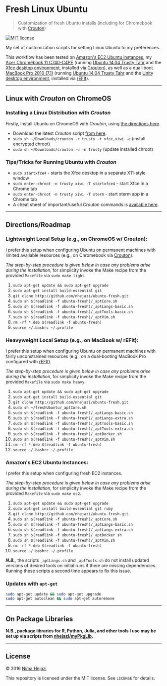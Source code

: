 # Fresh Linux Ubuntu

> Customization of fresh Ubuntu installs (including for Chromebook with
[Crouton](https://github.com/dnschneid/crouton))

[![MIT license](http://img.shields.io/badge/license-MIT-brightgreen.svg)](http://opensource.org/licenses/MIT)

My set of customization scripts for setting Linux Ubuntu to my preferences.

This workflow has been tested on [Amazon's EC2 Ubuntu
instances](https://aws.amazon.com/marketplace/pp/B00JV9JBDS), my [Acer
Chromebook 11 C740-C4PE](http://www.acer.com/ac/en/US/content/model/NX.EF2AA.002)
(running [Ubuntu 14.04 Trusty Tahr](http://releases.ubuntu.com/14.04/) and
the [Xfce desktop environment](http://www.xfce.org/), installed via
[Crouton](https://github.com/dnschneid/crouton)), as well as a dual-boot
[MacBook Pro 2010 (7,1)](https://support.apple.com/kb/sp583?locale=en_US)
(running [Ubuntu 14.04 Trusty Tahr](http://releases.ubuntu.com/14.04/) and the
[Unity desktop environment](https://unity.ubuntu.com/),
installed via [rEFIt](http://refit.sourceforge.net/)).

---

## Linux with _Crouton_ on ChromeOS

### Installing a Linux Distribution with _Crouton_
Firstly, install Ubuntu on ChromeOS with _Crouton_, using [the directions
here](https://www.linux.com/learn/tutorials/795730-how-to-easily-install-ubuntu-on-chromebook-with-crouton).
  * Download the latest _Crouton_ script [from here](https://goo.gl/fd3zc).
  * `sudo sh ~/Downloads/crouton -r trusty -t xfce,xiwi -e` (install encrypted chroot)
  * `sudo sh ~/Downloads/crouton -u -n trusty` (update installed chroot)

### Tips/Tricks for Running Ubuntu with _Crouton_
  * `sudo startxfce4` - starts the Xfce desktop in a separate X11-style window
  * `sudo enter-chroot -n trusty xiwi -T startxfce4` - start Xfce in a Chrome tab
  * `sudo enter-chroot -n trusty xiwi -T xterm` - start xterm app in a Chrome tab
  * A cheat sheet of important/useful _Crouton_ commands is [available
    here](https://github.com/dnschneid/crouton/wiki/Crouton-Command-Cheat-Sheet).

---

## Directions/Roadmap

### Lightweight Local Setup (e.g., on ChromeOS w/ Crouton):
I prefer this setup when configuring Ubuntu on permanent machines with limited
available resources (e.g., on Chromebook via
[Crouton](https://github.com/dnschneid/crouton)).

_The step-by-step procedure is given below in case any problems arise during the
installation_, for simplicity invoke the Make recipe from the provided `Makefile` via `sudo make light`.

1. `sudo apt-get update && sudo apt-get upgrade`
2. `sudo apt-get install build-essential git`
3. `git clone http://github.com/nhejazi/ubuntu-fresh.git`
4. `sudo sh $(readlink -f ubuntu-fresh)/_aptCore.sh`
5. `sudo sh $(readlink -f ubuntu-fresh)/_aptLangs-basic.sh`
6. `sudo sh $(readlink -f ubuntu-fresh)/_aptTools-basic.sh`
7. `sudo sh $(readlink -f ubuntu-fresh)/_aptVim.sh`
8. `rm -rf *.deb $(readlink -f ubuntu-fresh)`
9. `source ~/.bashrc ~/.profile`


### Heavyweight Local Setup (e.g., on MacBook w/ rEFIt):
I prefer this setup when configuring Ubuntu on permanent machines with fairly
unconstrained resources (e.g., on a dual-booting MacBook Pro configured with
[rEFIt](http://refit.sourceforge.net/)).

_The step-by-step procedure is given below in case any problems arise during the
installation_, for simplicity invoke the Make recipe from the provided `Makefile` via `sudo make heavy`.

1. `sudo apt-get update && sudo apt-get upgrade`
2. `sudo apt-get install build-essential git`
3. `git clone http://github.com/nhejazi/ubuntu-fresh.git`
4. `sudo sh ~/freshUbuntu/_aptCore.sh`
5. `sudo sh $(readlink -f ubuntu-fresh)/_aptLangs-basic.sh`
6. `sudo sh $(readlink -f ubuntu-fresh)/_aptLangs-extra.sh`
7. `sudo sh $(readlink -f ubuntu-fresh)/_aptTools-basic.sh`
8. `sudo sh $(readlink -f ubuntu-fresh)/_aptTools-extra.sh`
9. `sudo sh $(readlink -f ubuntu-fresh)/_aptDocker.sh`
10. `sudo sh $(readlink -f ubuntu-fresh)/_aptVim.sh`
11. `rm -rf *.deb $(readlink -f ubuntu-fresh)`
12. `source ~/.bashrc ~/.profile`


### Amazon's EC2 Ubuntu Instances:
I prefer this setup when configuring fresh EC2 instances.

_The step-by-step procedure is given below in case any problems arise during the
installation_, for simplicity invoke the Make recipe from the provided `Makefile` via `sudo make ec2`.

1. `sudo apt-get update && sudo apt-get upgrade`
2. `sudo apt-get install build-essential git ruby`
3. `git clone http://github.com/nhejazi/ubuntu-fresh.git`
4. `sudo sh $(readlink -f ubuntu-fresh)/_aptCore.sh`
5. `sudo sh $(readlink -f ubuntu-fresh)/_aptLangs-basic.sh`
6. `sudo sh $(readlink -f ubuntu-fresh)/_aptLangs-extra.sh`
7. `sudo sh $(readlink -f ubuntu-fresh)/_aptDocker.sh`
8. `sudo sh $(readlink -f ubuntu-fresh)/_aptVim.sh`
9. `rm -rf *.deb $(readlink -f ubuntu-fresh)`
10. `source ~/.bashrc ~/.profile`


**_N.B.,_** the scripts `_aptLangs.sh` and `_aptTools.sh` do
not install updated versions of desired tools on initial runs
if there are missing dependencies. Running these scripts a
second time appears to fix this issue.


### Updates with `apt-get`
```bash
sudo apt-get update && sudo apt-get upgrade
sudo apt-get autoclean && sudo apt-get autoremove
```

---

## On Package Libraries

__N.B., package libraries for R, Python, Julia, and other tools I use may be set
up via scripts from [nhejazi/myPkgLib](https://github.com/nhejazi/myPkgLib).__

---

## License

&copy; 2016 [Nima Hejazi](http://nimahejazi.org)

This repository is licensed under the MIT license. See `LICENSE` for details.

